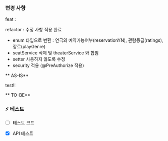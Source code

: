 ### 변경 사항

feat : 
  

refactor : 수정 사항 적용 완료
- enum 타입으로 변환 : 연극의 예약가능여부(reservationYN), 관람등급(ratings), 장르(playGenre)
- seatService 삭제 및 theaterService 와 합침
- setter 사용하지 않도록 수정
- security 적용 (@PreAuthorize 적용)

** AS-IS**

  test!!

** TO-BE**

  

### ⚡️ 테스트

- [ ] 테스트 코드

- [X] API 테스트 
